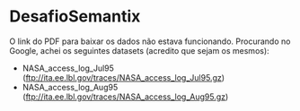 # DesafioSemantix

O link do PDF para baixar os dados não estava funcionando. Procurando no Google, achei os seguintes datasets (acredito que sejam os mesmos):
- NASA_access_log_Jul95 (ftp://ita.ee.lbl.gov/traces/NASA_access_log_Jul95.gz)
- NASA_access_log_Aug95 (ftp://ita.ee.lbl.gov/traces/NASA_access_log_Aug95.gz)
